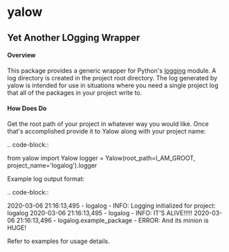 
# yalow

## Yet Another LOgging Wrapper

#### Overview

This package provides a generic wrapper for Python's [logging](https://docs.python.org/3.8/library/logging.html)
module. A log directory is created in the project root directory. The log generated by yalow is intended for use
in situations where you need a single project log that all of the packages in your project write to.

#### How Does Do

Get the root path of your project in whatever way you would like. Once that's accomplished
provide it to Yalow along with your project name:

.. code-block::

   from yalow import Yalow
   logger = Yalow(root_path=I_AM_GROOT, project_name='logalog').logger


Example log output format:

.. code-block::

   2020-03-06 21:16:13,495 - logalog - INFO: Logging initialized for project: logalog
   2020-03-06 21:16:13,495 - logalog - INFO: IT'S ALIVE!!!!!
   2020-03-06 21:16:13,496 - logalog.example_package - ERROR: And its minion is HUGE!

Refer to examples for usage details.
